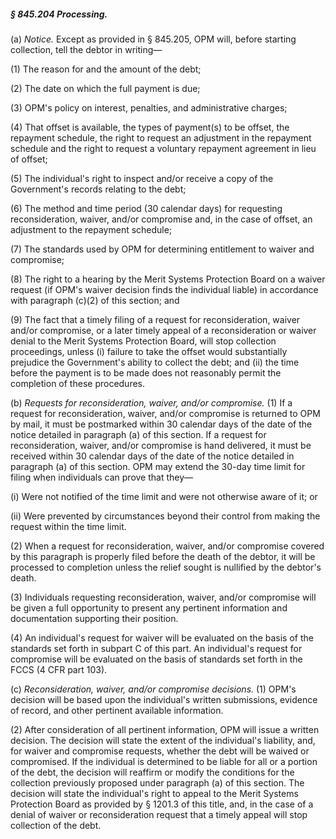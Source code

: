 ##### § 845.204 Processing. #####

(a) *Notice.* Except as provided in § 845.205, OPM will, before starting collection, tell the debtor in writing—

(1) The reason for and the amount of the debt;

(2) The date on which the full payment is due;

(3) OPM's policy on interest, penalties, and administrative charges;

(4) That offset is available, the types of payment(s) to be offset, the repayment schedule, the right to request an adjustment in the repayment schedule and the right to request a voluntary repayment agreement in lieu of offset;

(5) The individual's right to inspect and/or receive a copy of the Government's records relating to the debt;

(6) The method and time period (30 calendar days) for requesting reconsideration, waiver, and/or compromise and, in the case of offset, an adjustment to the repayment schedule;

(7) The standards used by OPM for determining entitlement to waiver and compromise;

(8) The right to a hearing by the Merit Systems Protection Board on a waiver request (if OPM's waiver decision finds the individual liable) in accordance with paragraph (c)(2) of this section; and

(9) The fact that a timely filing of a request for reconsideration, waiver and/or compromise, or a later timely appeal of a reconsideration or waiver denial to the Merit Systems Protection Board, will stop collection proceedings, unless (i) failure to take the offset would substantially prejudice the Government's ability to collect the debt; and (ii) the time before the payment is to be made does not reasonably permit the completion of these procedures.

(b) *Requests for reconsideration, waiver, and/or compromise.* (1) If a request for reconsideration, waiver, and/or compromise is returned to OPM by mail, it must be postmarked within 30 calendar days of the date of the notice detailed in paragraph (a) of this section. If a request for reconsideration, waiver, and/or compromise is hand delivered, it must be received within 30 calendar days of the date of the notice detailed in paragraph (a) of this section. OPM may extend the 30-day time limit for filing when individuals can prove that they—

(i) Were not notified of the time limit and were not otherwise aware of it; or

(ii) Were prevented by circumstances beyond their control from making the request within the time limit.

(2) When a request for reconsideration, waiver, and/or compromise covered by this paragraph is properly filed before the death of the debtor, it will be processed to completion unless the relief sought is nullified by the debtor's death.

(3) Individuals requesting reconsideration, waiver, and/or compromise will be given a full opportunity to present any pertinent information and documentation supporting their position.

(4) An individual's request for waiver will be evaluated on the basis of the standards set forth in subpart C of this part. An individual's request for compromise will be evaluated on the basis of standards set forth in the FCCS (4 CFR part 103).

(c) *Reconsideration, waiver, and/or compromise decisions.* (1) OPM's decision will be based upon the individual's written submissions, evidence of record, and other pertinent available information.

(2) After consideration of all pertinent information, OPM will issue a written decision. The decision will state the extent of the individual's liability, and, for waiver and compromise requests, whether the debt will be waived or compromised. If the individual is determined to be liable for all or a portion of the debt, the decision will reaffirm or modify the conditions for the collection previously proposed under paragraph (a) of this section. The decision will state the individual's right to appeal to the Merit Systems Protection Board as provided by § 1201.3 of this title, and, in the case of a denial of waiver or reconsideration request that a timely appeal will stop collection of the debt.